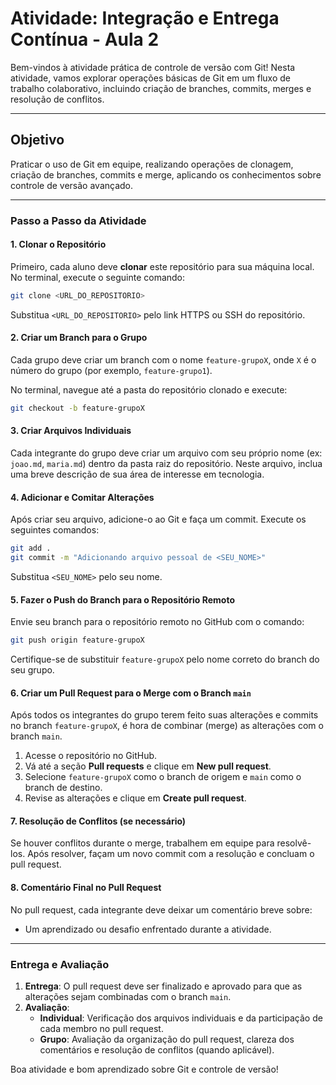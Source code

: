 
# Atividade: Integração e Entrega Contínua - Aula 2

Bem-vindos à atividade prática de controle de versão com Git! Nesta atividade, vamos explorar operações básicas de Git em um fluxo de trabalho colaborativo, incluindo criação de branches, commits, merges e resolução de conflitos.

---

## Objetivo
Praticar o uso de Git em equipe, realizando operações de clonagem, criação de branches, commits e merge, aplicando os conhecimentos sobre controle de versão avançado.

---

### Passo a Passo da Atividade

#### 1. Clonar o Repositório

Primeiro, cada aluno deve **clonar** este repositório para sua máquina local. No terminal, execute o seguinte comando:

```bash
git clone <URL_DO_REPOSITORIO>
```

Substitua `<URL_DO_REPOSITORIO>` pelo link HTTPS ou SSH do repositório.

#### 2. Criar um Branch para o Grupo

Cada grupo deve criar um branch com o nome `feature-grupoX`, onde `X` é o número do grupo (por exemplo, `feature-grupo1`).

No terminal, navegue até a pasta do repositório clonado e execute:

```bash
git checkout -b feature-grupoX
```

#### 3. Criar Arquivos Individuais

Cada integrante do grupo deve criar um arquivo com seu próprio nome (ex: `joao.md`, `maria.md`) dentro da pasta raiz do repositório. Neste arquivo, inclua uma breve descrição de sua área de interesse em tecnologia.

#### 4. Adicionar e Comitar Alterações

Após criar seu arquivo, adicione-o ao Git e faça um commit. Execute os seguintes comandos:

```bash
git add .
git commit -m "Adicionando arquivo pessoal de <SEU_NOME>"
```

Substitua `<SEU_NOME>` pelo seu nome.

#### 5. Fazer o Push do Branch para o Repositório Remoto

Envie seu branch para o repositório remoto no GitHub com o comando:

```bash
git push origin feature-grupoX
```

Certifique-se de substituir `feature-grupoX` pelo nome correto do branch do seu grupo.

#### 6. Criar um Pull Request para o Merge com o Branch `main`

Após todos os integrantes do grupo terem feito suas alterações e commits no branch `feature-grupoX`, é hora de combinar (merge) as alterações com o branch `main`.

1. Acesse o repositório no GitHub.
2. Vá até a seção **Pull requests** e clique em **New pull request**.
3. Selecione `feature-grupoX` como o branch de origem e `main` como o branch de destino.
4. Revise as alterações e clique em **Create pull request**.

#### 7. Resolução de Conflitos (se necessário)

Se houver conflitos durante o merge, trabalhem em equipe para resolvê-los. Após resolver, façam um novo commit com a resolução e concluam o pull request.

#### 8. Comentário Final no Pull Request

No pull request, cada integrante deve deixar um comentário breve sobre:
- Um aprendizado ou desafio enfrentado durante a atividade.

---

### Entrega e Avaliação

1. **Entrega**: O pull request deve ser finalizado e aprovado para que as alterações sejam combinadas com o branch `main`.
2. **Avaliação**:
   - **Individual**: Verificação dos arquivos individuais e da participação de cada membro no pull request.
   - **Grupo**: Avaliação da organização do pull request, clareza dos comentários e resolução de conflitos (quando aplicável).

Boa atividade e bom aprendizado sobre Git e controle de versão!
